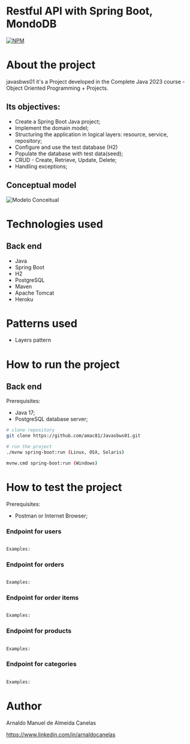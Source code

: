 # Restful API with Spring Boot, MondoDB

[![NPM](https://img.shields.io/npm/l/react)](https://github.com/amac81/Javasbws01/blob/main/LICENSE) 

# About the project

javasbws01 it's a Project developed in the Complete Java 2023 course - Object Oriented Programming + Projects.

##  Its objectives:

- Create a Spring Boot Java project;
- Implement the domain model;
- Structuring the application in logical layers: resource, service, repository;
- Configure and use the test database (H2)
- Populate the database with test data(seed);
- CRUD - Create, Retrieve, Update, Delete;
- Handling exceptions;

## Conceptual model
![Modelo Conceitual](https://github.com/amac81/Javasbws01/blob/main/assets/raw/conceptual_model.png)

# Technologies used
## Back end
- Java
- Spring Boot
- H2
- PostgreSQL
- Maven
- Apache Tomcat
- Heroku

# Patterns used
- Layers pattern

# How to run the project

## Back end
Prerequisites: 
  - Java 17;
  - PostgreSQL database server;

```bash
# clone repository
git clone https://github.com/amac81/Javasbws01.git

# run the project
./mvnw spring-boot:run (Linux, OSX, Solaris)

mvnw.cmd spring-boot:run (Windows)
```

# How to test the project

Prerequisites: 
  - Postman or Internet Browser;

### Endpoint for users

```bash

Examples:


```

### Endpoint for orders

```bash

Examples:


```

### Endpoint for order items

```bash

Examples:


```

### Endpoint for products

```bash

Examples:


```

### Endpoint for categories

```bash

Examples:


```

# Author

Arnaldo Manuel de Almeida Canelas

https://www.linkedin.com/in/arnaldocanelas
